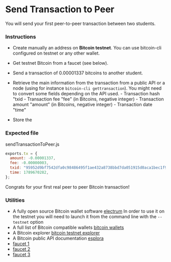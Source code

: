 # Send Transaction to Peer

You will send your first peer-to-peer transaction between two students.

### Instructions

- Create manually an address on **Bitcoin testnet**. You can use bitcoin-cli configured on testnet or any other wallet.

- Get testnet Bitcoin from a faucet (see below).

- Send a transaction of 0.00001337 bitcoins to another student.

- Retrieve the main information from the transaction from a public API or a node (using for instance `bitcoin-cli gettransaction`). You might need to convert some fields depending on the API used. - Transaction hash "txid - Transaction fee "fee" (in Bitcoins, negative integer) - Transaction amount "amount" (in Bitcoins, negative integer) - Transaction date "time"
- Store the

### Expected file

sendTransactionToPeer.js

```js
exports.tx = {
  amount: -0.00001337,
  fee: -0.00000003,
  txid: "95952d9bf7542dfa0c98486495f1ae432a8738bbd7da051915d0aca1bec1f9",
  time: 1789670282,
};
```

Congrats for your first real peer to peer Bitcoin transaction!

### Utilities

- A fully open source Bitcoin wallet software [electrum](https://electrum.org/)
  In order to use it on the testnet you will need to launch it from the command line with the `--testnet` option
- A full list of Bitcoin compatible wallets [bitcoin wallets](https://bitcoin.org/en/choose-your-wallet)
- A Bitcoin explorer [bitcoin testnet explorer](https://blockstream.info/testnet/)
- A Bitcoin public API documentation [esplora](https://github.com/Blockstream/esplora/blob/master/API.md)
- [faucet 1](https://kuttler.eu/en/bitcoin/btc/faucet/)
- [faucet 2](https://bitcoinfaucet.uo1.net/)
- [faucet 3](https://testnet-faucet.com/btc-testnet/)
